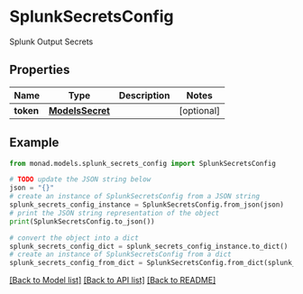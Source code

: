 # SplunkSecretsConfig

Splunk Output Secrets

## Properties

Name | Type | Description | Notes
------------ | ------------- | ------------- | -------------
**token** | [**ModelsSecret**](ModelsSecret.md) |  | [optional] 

## Example

```python
from monad.models.splunk_secrets_config import SplunkSecretsConfig

# TODO update the JSON string below
json = "{}"
# create an instance of SplunkSecretsConfig from a JSON string
splunk_secrets_config_instance = SplunkSecretsConfig.from_json(json)
# print the JSON string representation of the object
print(SplunkSecretsConfig.to_json())

# convert the object into a dict
splunk_secrets_config_dict = splunk_secrets_config_instance.to_dict()
# create an instance of SplunkSecretsConfig from a dict
splunk_secrets_config_from_dict = SplunkSecretsConfig.from_dict(splunk_secrets_config_dict)
```
[[Back to Model list]](../README.md#documentation-for-models) [[Back to API list]](../README.md#documentation-for-api-endpoints) [[Back to README]](../README.md)


